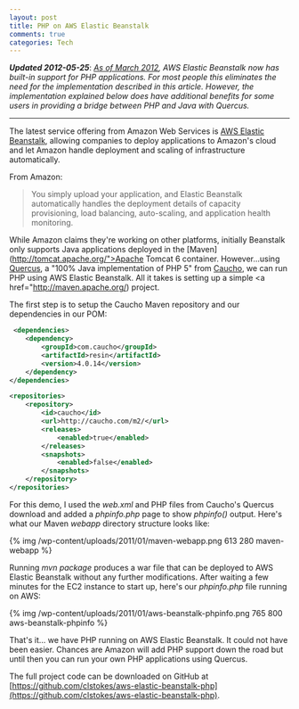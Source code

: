 ```yaml
--- 
layout: post
title: PHP on AWS Elastic Beanstalk
comments: true
categories: Tech
---
```

*__Updated 2012-05-25__*: _[As of March 2012](http://aws.typepad.com/aws/2012/03/aws-elastic-beanstalk-build-php-apps-using-git-based-deployment.html), AWS Elastic Beanstalk now has built-in support for PHP applications. For most people this eliminates the need for the implementation described in this article. However, the implementation explained below does have additional benefits for some users in providing a bridge between PHP and Java with Quercus._

***
  

The latest service offering from Amazon Web Services is [AWS Elastic Beanstalk](http://aws.amazon.com/elasticbeanstalk/), allowing companies to deploy applications to Amazon's cloud and let Amazon handle deployment and scaling of infrastructure automatically.

From Amazon:
> You simply upload your application, and Elastic Beanstalk automatically handles the deployment details of capacity provisioning, load balancing, auto-scaling, and application health monitoring.

While Amazon claims they're working on other platforms, initially Beanstalk only supports Java applications deployed in the [Maven](http://tomcat.apache.org/">Apache Tomcat 6</a> container. However...using [Quercus](http://quercus.caucho.com/), a "100% Java implementation of PHP 5" from [Caucho](http://caucho.com/), we can run PHP using AWS Elastic Beanstalk. All it takes is setting up a simple <a href="http://maven.apache.org/) project.

The first step is to setup the Caucho Maven repository and our dependencies in our POM:
``` xml 
 <dependencies>
	<dependency>
		<groupId>com.caucho</groupId>
		<artifactId>resin</artifactId>
		<version>4.0.14</version>
	</dependency>
</dependencies>

<repositories>
	<repository>
		<id>caucho</id>
		<url>http://caucho.com/m2/</url>
		<releases>
			<enabled>true</enabled>
		</releases>
		<snapshots>
			<enabled>false</enabled>
		</snapshots>
	</repository>
</repositories>
```
For this demo, I used the <em>web.xml</em> and PHP files from Caucho's Quercus download and added a <em>phpinfo.php</em> page to show <em>phpinfo()</em> output. Here's what our Maven <em>webapp</em> directory structure looks like:

{% img /wp-content/uploads/2011/01/maven-webapp.png 613 280 maven-webapp %}

Running <em>mvn package</em> produces a war file that can be deployed to AWS Elastic Beanstalk without any further modifications. After waiting a few minutes for the EC2 instance to start up, here's our <em>phpinfo.php</em> file running on AWS:

{% img /wp-content/uploads/2011/01/aws-beanstalk-phpinfo.png 765 800 aws-beanstalk-phpinfo %}

That's it... we have PHP running on AWS Elastic Beanstalk. It could not have been easier. Chances are Amazon will add PHP support down the road but until then you can run your own PHP applications using Quercus.

The full project code can be downloaded on GitHub at [https://github.com/clstokes/aws-elastic-beanstalk-php](https://github.com/clstokes/aws-elastic-beanstalk-php).
